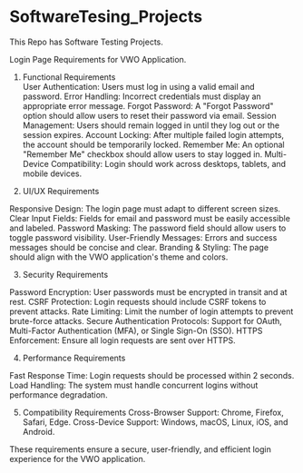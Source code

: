 # SoftwareTesing_Projects
This Repo has Software Testing Projects.

Login Page Requirements for VWO Application.                                                                                  
1. Functional Requirements                                                                                                    
User Authentication: Users must log in using a valid email and password.                                                     Error Handling: Incorrect credentials must display an appropriate error message.                                             Forgot Password: A "Forgot Password" option should allow users to reset their password via email.
Session Management: Users should remain logged in until they log out or the session expires.
Account Locking: After multiple failed login attempts, the account should be temporarily locked.
Remember Me: An optional "Remember Me" checkbox should allow users to stay logged in.
Multi-Device Compatibility: Login should work across desktops, tablets, and mobile devices.
                                  
2. UI/UX Requirements

Responsive Design: The login page must adapt to different screen sizes.
Clear Input Fields: Fields for email and password must be easily accessible and labeled.
Password Masking: The password field should allow users to toggle password visibility.
User-Friendly Messages: Errors and success messages should be concise and clear.
Branding & Styling: The page should align with the VWO application's theme and colors.

3. Security Requirements
   
Password Encryption: User passwords must be encrypted in transit and at rest.
CSRF Protection: Login requests should include CSRF tokens to prevent attacks.
Rate Limiting: Limit the number of login attempts to prevent brute-force attacks.
Secure Authentication Protocols: Support for OAuth, Multi-Factor Authentication (MFA), or Single Sign-On (SSO).
HTTPS Enforcement: Ensure all login requests are sent over HTTPS.

4. Performance Requirements
   
Fast Response Time: Login requests should be processed within 2 seconds.
Load Handling: The system must handle concurrent logins without performance degradation.

5. Compatibility Requirements
Cross-Browser Support: Chrome, Firefox, Safari, Edge.
Cross-Device Support: Windows, macOS, Linux, iOS, and Android.

These requirements ensure a secure, user-friendly, and efficient login experience for the VWO application.
